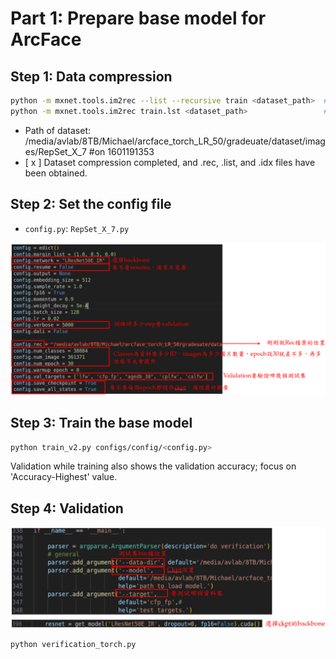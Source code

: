 # Part 1: Prepare base model for ArcFace

## Step 1: Data compression
```bash
python -m mxnet.tools.im2rec --list --recursive train <dataset_path>  # list the images in the dataset
python -m mxnet.tools.im2rec train.lst <dataset_path>                 # create the record file
```
- Path of dataset: /media/avlab/8TB/Michael/arcface_torch_LR_50/gradeuate/dataset/images/RepSet_X_7 #on 1601191353
- [ x ] Dataset compression completed, and .rec, .list, and .idx files have been obtained.

## Step 2: Set the config file
- `config.py`: `RepSet_X_7.py`

![arcface_config](arcface_config.png)

## Step 3: Train the base model
```bash
python train_v2.py configs/config/<config.py>
```
Validation while training also shows the validation accuracy; focus on 'Accuracy-Highest' value.

## Step 4: Validation
![arcface_val](arcface_val.png)
```bash
python verification_torch.py
```
